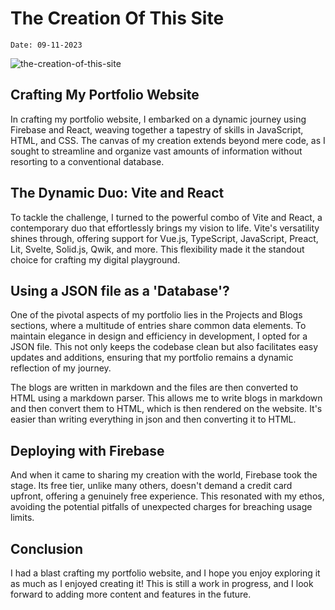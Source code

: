 # The Creation Of This Site

`Date: 09-11-2023`

![the-creation-of-this-site](../assets/images/blogs/the-creation-of-this-site.png)

## Crafting My Portfolio Website

In crafting my portfolio website, I embarked on a dynamic journey using Firebase and React, weaving together a tapestry of skills in JavaScript, HTML, and CSS. The canvas of my creation extends beyond mere code, as I sought to streamline and organize vast amounts of information without resorting to a conventional database.

## The Dynamic Duo: Vite and React

To tackle the challenge, I turned to the powerful combo of Vite and React, a contemporary duo that effortlessly brings my vision to life. Vite's versatility shines through, offering support for Vue.js, TypeScript, JavaScript, Preact, Lit, Svelte, Solid.js, Qwik, and more. This flexibility made it the standout choice for crafting my digital playground.

## Using a JSON file as a 'Database'?

One of the pivotal aspects of my portfolio lies in the Projects and Blogs sections, where a multitude of entries share common data elements. To maintain elegance in design and efficiency in development, I opted for a JSON file. This not only keeps the codebase clean but also facilitates easy updates and additions, ensuring that my portfolio remains a dynamic reflection of my journey.

The blogs are written in markdown and the files are then converted to HTML using a markdown parser. This allows me to write blogs in markdown and then convert them to HTML, which is then rendered on the website. It's easier than writing everything in json and then converting it to HTML.

## Deploying with Firebase

And when it came to sharing my creation with the world, Firebase took the stage. Its free tier, unlike many others, doesn't demand a credit card upfront, offering a genuinely free experience. This resonated with my ethos, avoiding the potential pitfalls of unexpected charges for breaching usage limits.

## Conclusion

I had a blast crafting my portfolio website, and I hope you enjoy exploring it as much as I enjoyed creating it! This is still a work in progress, and I look forward to adding more content and features in the future.
